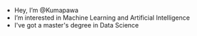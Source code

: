  - Hey, I’m @Kumapawa
 - I’m interested in Machine Learning and Artificial Intelligence
 - I've got a master's degree in Data Science
